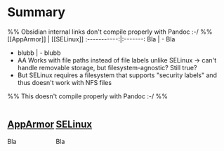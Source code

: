 # Summary

%% Obsidian internal links don't compile properly with Pandoc :-/ %%
[[AppArmor]] | [[SELinux]]
:-----------:|:-------:
Bla          | - Bla
- blubb                | - blubb
- AA Works with file paths instead of file labels unlike SELinux -> can't handle removable storage, but filesystem-agnostic? Still true?
- But SELinux requires a filesystem that supports "security labels" and thus doesn't work with NFS files

%% This doesn't compile properly with Pandoc :-/ %%
<div style="-webkit-column-count: 2; -moz-column-count: 2; column-count: 2; -webkit-column-rule: 1px dotted #e0e0e0; -moz-column-rule: 1px dotted #e0e0e0; column-rule: 1px dotted #e0e0e0;">
    <div style="display: inline-block;">
        <h2><a href=obsidian://AppArmor>AppArmor</a></h2>
        Bla
    </div>
    <div style="display: inline-block;">
        <h2><a href=obsidian://SELinux>SELinux</a></h2>
        Bla
    </div>
</div>

